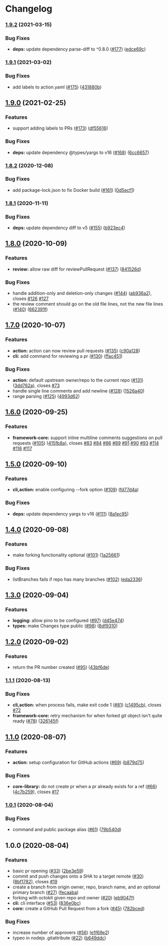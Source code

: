 # Changelog

### [1.9.2](https://www.github.com/googleapis/code-suggester/compare/v1.9.1...v1.9.2) (2021-03-15)


### Bug Fixes

* **deps:** update dependency parse-diff to ^0.8.0 ([#177](https://www.github.com/googleapis/code-suggester/issues/177)) ([edce69c](https://www.github.com/googleapis/code-suggester/commit/edce69cc8bcbe9da67b5ae9482369726ad76a1f6))

### [1.9.1](https://www.github.com/googleapis/code-suggester/compare/v1.9.0...v1.9.1) (2021-03-02)


### Bug Fixes

* add labels to action.yaml ([#175](https://www.github.com/googleapis/code-suggester/issues/175)) ([431880b](https://www.github.com/googleapis/code-suggester/commit/431880bc806dc55aac234352a6992e053ed27910))

## [1.9.0](https://www.github.com/googleapis/code-suggester/compare/v1.8.2...v1.9.0) (2021-02-25)


### Features

* support adding labels to PRs ([#173](https://www.github.com/googleapis/code-suggester/issues/173)) ([df55616](https://www.github.com/googleapis/code-suggester/commit/df55616ebc02dc702d828d12b5746830d90e61d4))


### Bug Fixes

* **deps:** update dependency @types/yargs to v16 ([#168](https://www.github.com/googleapis/code-suggester/issues/168)) ([6cc6657](https://www.github.com/googleapis/code-suggester/commit/6cc6657fa5d5580432afd6d76df8e25eb6cff246))

### [1.8.2](https://www.github.com/googleapis/code-suggester/compare/v1.8.1...v1.8.2) (2020-12-08)


### Bug Fixes

* add package-lock.json to fix Docker build ([#161](https://www.github.com/googleapis/code-suggester/issues/161)) ([0d5ecf1](https://www.github.com/googleapis/code-suggester/commit/0d5ecf1256168352b101dd027fa87dfa7bbb742e))

### [1.8.1](https://www.github.com/googleapis/code-suggester/compare/v1.8.0...v1.8.1) (2020-11-11)


### Bug Fixes

* **deps:** update dependency diff to v5 ([#155](https://www.github.com/googleapis/code-suggester/issues/155)) ([b923ec4](https://www.github.com/googleapis/code-suggester/commit/b923ec436ed2761ca3e775e110ec693655977cf6))

## [1.8.0](https://www.github.com/googleapis/code-suggester/compare/v1.7.0...v1.8.0) (2020-10-09)


### Features

* **review:** allow raw diff for reviewPullRequest ([#137](https://www.github.com/googleapis/code-suggester/issues/137)) ([841526d](https://www.github.com/googleapis/code-suggester/commit/841526d720b6af4a21cf3ab08e5749a812fb5c30))


### Bug Fixes

* handle addition-only and deletion-only changes ([#144](https://www.github.com/googleapis/code-suggester/issues/144)) ([ab936a2](https://www.github.com/googleapis/code-suggester/commit/ab936a251171ca5aafc160f3506db54a7cb31e8a)), closes [#126](https://www.github.com/googleapis/code-suggester/issues/126) [#127](https://www.github.com/googleapis/code-suggester/issues/127)
* the review comment should go on the old file lines, not the new file lines ([#140](https://www.github.com/googleapis/code-suggester/issues/140)) ([662391f](https://www.github.com/googleapis/code-suggester/commit/662391f2ae18e8ec997e0961430ce3ccc6f11cee))

## [1.7.0](https://www.github.com/googleapis/code-suggester/compare/v1.6.0...v1.7.0) (2020-10-07)


### Features

* **action:** action can now review pull requests ([#135](https://www.github.com/googleapis/code-suggester/issues/135)) ([c90a128](https://www.github.com/googleapis/code-suggester/commit/c90a128bb4e808ed3a1a8212eb4aac2e1179792d))
* **cli:** add command for reviewing a pr ([#130](https://www.github.com/googleapis/code-suggester/issues/130)) ([ffac451](https://www.github.com/googleapis/code-suggester/commit/ffac45171c68f67c75858866c51cb0dec9993141))


### Bug Fixes

* **action:** default upstream owner/repo to the current repo ([#131](https://www.github.com/googleapis/code-suggester/issues/131)) ([3dd762a](https://www.github.com/googleapis/code-suggester/commit/3dd762a49f6c42b6a652f3420d842a43f3744c3f)), closes [#73](https://www.github.com/googleapis/code-suggester/issues/73)
* handle single line comments and add newline ([#128](https://www.github.com/googleapis/code-suggester/issues/128)) ([1526a40](https://www.github.com/googleapis/code-suggester/commit/1526a40de4d18765fc9343356f2be70e9af068a2))
* range parsing ([#125](https://www.github.com/googleapis/code-suggester/issues/125)) ([4993d62](https://www.github.com/googleapis/code-suggester/commit/4993d62f3e37d23b3cda83516c2dc6879464132f))

## [1.6.0](https://www.github.com/googleapis/code-suggester/compare/v1.5.0...v1.6.0) (2020-09-25)


### Features

* **framework-core:** support inline multiline comments suggestions on pull requests ([#105](https://www.github.com/googleapis/code-suggester/issues/105)) ([415fb8a](https://www.github.com/googleapis/code-suggester/commit/415fb8ae6283dc09c6283c5bbb3ce92114dbf84b)), closes [#83](https://www.github.com/googleapis/code-suggester/issues/83) [#84](https://www.github.com/googleapis/code-suggester/issues/84) [#86](https://www.github.com/googleapis/code-suggester/issues/86) [#89](https://www.github.com/googleapis/code-suggester/issues/89) [#91](https://www.github.com/googleapis/code-suggester/issues/91) [#90](https://www.github.com/googleapis/code-suggester/issues/90) [#93](https://www.github.com/googleapis/code-suggester/issues/93) [#114](https://www.github.com/googleapis/code-suggester/issues/114) [#116](https://www.github.com/googleapis/code-suggester/issues/116) [#117](https://www.github.com/googleapis/code-suggester/issues/117)

## [1.5.0](https://www.github.com/googleapis/code-suggester/compare/v1.4.0...v1.5.0) (2020-09-10)


### Features

* **cli,action:** enable configuring --fork option ([#109](https://www.github.com/googleapis/code-suggester/issues/109)) ([fd77d4a](https://www.github.com/googleapis/code-suggester/commit/fd77d4aef388bb7948418dc4a2eef21610520f71))


### Bug Fixes

* **deps:** update dependency yargs to v16 ([#111](https://www.github.com/googleapis/code-suggester/issues/111)) ([8a1ec95](https://www.github.com/googleapis/code-suggester/commit/8a1ec9575c46398cb7cf633a6a6bea7f79b99d37))

## [1.4.0](https://www.github.com/googleapis/code-suggester/compare/v1.3.0...v1.4.0) (2020-09-08)


### Features

* make forking functionality optional ([#101](https://www.github.com/googleapis/code-suggester/issues/101)) ([1a25661](https://www.github.com/googleapis/code-suggester/commit/1a256613cf7bb9dad0e7b9480b2f8af5bc08e340))


### Bug Fixes

* listBranches fails if repo has many branches ([#102](https://www.github.com/googleapis/code-suggester/issues/102)) ([eda2336](https://www.github.com/googleapis/code-suggester/commit/eda2336acb72ebb4d8e4ac6b88ab742d4e4d9bcd))

## [1.3.0](https://www.github.com/googleapis/code-suggester/compare/v1.2.0...v1.3.0) (2020-09-04)


### Features

* **logging:** allow pino to be configured ([#97](https://www.github.com/googleapis/code-suggester/issues/97)) ([d45e474](https://www.github.com/googleapis/code-suggester/commit/d45e474b534d28d08f3872a4f1bcc4969e6ff8bb))
* **types:** make Changes type public ([#98](https://www.github.com/googleapis/code-suggester/issues/98)) ([8df9310](https://www.github.com/googleapis/code-suggester/commit/8df9310fdcda98d9f18366684adda02253bd0c06))

## [1.2.0](https://www.github.com/googleapis/code-suggester/compare/v1.1.1...v1.2.0) (2020-09-02)


### Features

* return the PR number created ([#95](https://www.github.com/googleapis/code-suggester/issues/95)) ([43bf6de](https://www.github.com/googleapis/code-suggester/commit/43bf6de31422729529e5d55f4e4382722fdcbb1b))

### [1.1.1](https://www.github.com/googleapis/code-suggester/compare/v1.1.0...v1.1.1) (2020-08-13)


### Bug Fixes

* **cli,action:** when process fails, make exit code 1 ([#81](https://www.github.com/googleapis/code-suggester/issues/81)) ([c1495cb](https://www.github.com/googleapis/code-suggester/commit/c1495cb5010c6df55ef91616d0a1c3e5a508ffc7)), closes [#72](https://www.github.com/googleapis/code-suggester/issues/72)
* **framework-core:** retry mechanism for when forked git object isn't quite ready ([#78](https://www.github.com/googleapis/code-suggester/issues/78)) ([326145f](https://www.github.com/googleapis/code-suggester/commit/326145f138dbd50ba455175c473a58d5717aeafe))

## [1.1.0](https://www.github.com/googleapis/code-suggester/compare/v1.0.1...v1.1.0) (2020-08-07)


### Features

* **action:** setup configuration for GitHub actions ([#69](https://www.github.com/googleapis/code-suggester/issues/69)) ([b879d75](https://www.github.com/googleapis/code-suggester/commit/b879d75c8b051a4cfd0a19088946f496b4beaeb0))


### Bug Fixes

* **core-library:** do not create pr when a pr already exists for a ref ([#66](https://www.github.com/googleapis/code-suggester/issues/66)) ([4c7b259](https://www.github.com/googleapis/code-suggester/commit/4c7b259e7025d5a5a4357cbb588a7cfa66869023)), closes [#17](https://www.github.com/googleapis/code-suggester/issues/17)

### [1.0.1](https://www.github.com/googleapis/code-suggester/compare/v1.0.0...v1.0.1) (2020-08-04)


### Bug Fixes

* command and public package alias ([#61](https://www.github.com/googleapis/code-suggester/issues/61)) ([79b540d](https://www.github.com/googleapis/code-suggester/commit/79b540d72011ac98089374d5504b07d4546020dd))

## 1.0.0 (2020-08-04)


### Features

* basic pr opening ([#33](https://www.github.com/googleapis/code-suggester/issues/33)) ([2be3e59](https://www.github.com/googleapis/code-suggester/commit/2be3e59104d44dfa21ca3a16a263f6ebde76a397))
* commit and push changes onto a SHA to a target remote ([#30](https://www.github.com/googleapis/code-suggester/issues/30)) ([8bf1782](https://www.github.com/googleapis/code-suggester/commit/8bf178237a3b2b0a728d5bcc10b1db6e11c3f925)), closes [#19](https://www.github.com/googleapis/code-suggester/issues/19)
* create a branch from origin owner, repo, branch name, and an optional primary branch ([#27](https://www.github.com/googleapis/code-suggester/issues/27)) ([fecaaba](https://www.github.com/googleapis/code-suggester/commit/fecaabaefc923ec72449dfc6ab59f43536610cf2))
* forking with octokit given repo and owner ([#20](https://www.github.com/googleapis/code-suggester/issues/20)) ([eb9047f](https://www.github.com/googleapis/code-suggester/commit/eb9047f091c163fd420d498d5aa9ad434cdba3b9))
* **cli:** cli interface ([#53](https://www.github.com/googleapis/code-suggester/issues/53)) ([836e0bc](https://www.github.com/googleapis/code-suggester/commit/836e0bc5b4cd4aa77c7e7a07d972340a4ea47b1a))
* **core:** create a GitHub Pull Request from a fork ([#45](https://www.github.com/googleapis/code-suggester/issues/45)) ([782bced](https://www.github.com/googleapis/code-suggester/commit/782bcede3ccdaac5f0955f9da3d4d5752e32a364))


### Bug Fixes

* increase number of approvers ([#56](https://www.github.com/googleapis/code-suggester/issues/56)) ([e1f69e2](https://www.github.com/googleapis/code-suggester/commit/e1f69e2f0b4b7436b3005f84d29a6ae3a716d4f8))
* typeo in nodejs .gitattribute ([#22](https://www.github.com/googleapis/code-suggester/issues/22)) ([b649ddc](https://www.github.com/googleapis/code-suggester/commit/b649ddc7bc42778bc668025c33f1c6f0a2025e18))

